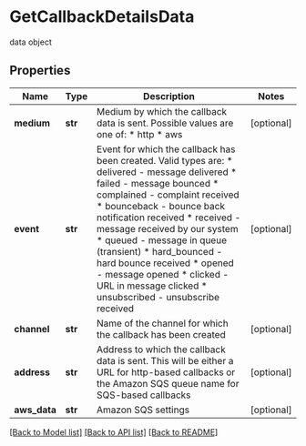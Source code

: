 # GetCallbackDetailsData

data object
## Properties
Name | Type | Description | Notes
------------ | ------------- | ------------- | -------------
**medium** | **str** | Medium by which the callback data is sent. Possible values are one of:   * http   * aws  | [optional] 
**event** | **str** | Event for which the callback has been created. Valid types are:  * delivered -  message delivered * failed - message bounced * complained - complaint received * bounceback - bounce back notification received * received - message received by our system * queued - message in queue (transient) * hard_bounced - hard bounce received * opened - message opened * clicked - URL in message clicked * unsubscribed - unsubscribe received  | [optional] 
**channel** | **str** | Name of the channel for which the callback has been created | [optional] 
**address** | **str** | Address to which the callback data is sent. This will be either a URL for http-based callbacks or the Amazon SQS queue name for SQS-based callbacks | [optional] 
**aws_data** | **str** | Amazon SQS settings | [optional] 

[[Back to Model list]](../README.md#documentation-for-models) [[Back to API list]](../README.md#documentation-for-api-endpoints) [[Back to README]](../README.md)



